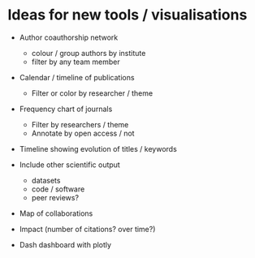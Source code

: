 # Ideas for new tools / visualisations

* Author coauthorship network
  - colour / group authors by institute
  - filter by any team member

* Calendar / timeline of publications
  - Filter or color by researcher / theme

* Frequency chart of journals
  - Filter by researchers / theme
  - Annotate by open access / not

* Timeline showing evolution of titles / keywords

* Include other scientific output
  - datasets
  - code / software
  - peer reviews?

* Map of collaborations

* Impact (number of citations? over time?)

* Dash dashboard with plotly
